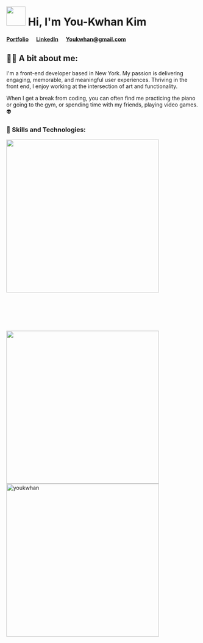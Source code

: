 # <img src="https://raw.githubusercontent.com/MartinHeinz/MartinHeinz/master/wave.gif" width="50" height="50"/> Hi, I'm You-Kwhan Kim

#### <a href="https://devyouk.netlify.app" target="_blank">Portfolio</a>&nbsp;&nbsp;&nbsp;&nbsp;&nbsp;&nbsp;<a href="https://www.linkedin.com/in/Youkwhan/" target="_blank">LinkedIn</a>&nbsp;&nbsp;&nbsp;&nbsp;&nbsp;&nbsp;<a href="mailto: Youkwhan@gmail.com" target="_blank">Youkwhan@gmail.com</a>

## 🙋‍♂️ A bit about me:
I'm a front-end developer based in New York. My passion is delivering engaging, memorable, and meaningful user experiences. Thriving in the front end, I enjoy working at the intersection of art and functionality.

When I get a break from coding, you can often find me practicing the piano or going to the gym, or spending time with my friends, playing video games. 👽 

### 🚀 Skills and Technologies:
<img align="center" width="400" style="margin-bottom: 100px" src="https://skills.thijs.gg/icons?i=js,html,css,react,py,r&theme=dark">
<img align="center" width="400" src="https://skills.thijs.gg/icons?i=firebase,git,github,figma,vite,netlify&&theme=dark">
 
<img width="400px" src="https://github-readme-stats.vercel.app/api?username=youkwhan&show_icons=true&locale=en&theme=transparent" alt="youkwhan">
